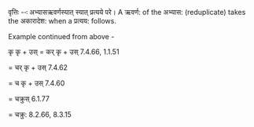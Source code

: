 

वृत्तिः --ः अभ्यासऋवर्णस्यात् स्यात् प्रत्यये परे। A ऋवर्ण: of the अभ्यास: (reduplicate) takes the अकारादेश: when a प्रत्यय: follows.


Example continued from above -


कृ कृ + उस् = कर् कृ + उस् 7.4.66, 1.1.51

= चर् कृ + उस् 7.4.62

= च कृ + उस् 7.4.60

= चक्रुस् 6.1.77

= चक्रु: 8.2.66, 8.3.15

